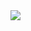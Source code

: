  <img src="https://media.discordapp.net/attachments/1077363198241546303/1302743403053846599/Untitled584_20241103151622.png?ex=672939d7&is=6727e857&hm=fbfdfb136861afb4ded8c7d70e1b77552737db135c40edd393444f41d895b7ba&=&format=webp&quality=lossless&width=604&height=700" />
